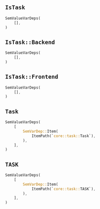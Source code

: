 ## `IsTask`

```rust
SemValueVarDeps(
    [],
)
```

## `IsTask::Backend`

```rust
SemValueVarDeps(
    [],
)
```

## `IsTask::Frontend`

```rust
SemValueVarDeps(
    [],
)
```

## `Task`

```rust
SemValueVarDeps(
    [
        SemVarDep::Item(
            ItemPath(`core::task::Task`),
        ),
    ],
)
```

## `TASK`

```rust
SemValueVarDeps(
    [
        SemVarDep::Item(
            ItemPath(`core::task::TASK`),
        ),
    ],
)
```
